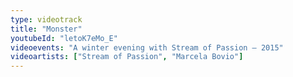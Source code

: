 ```yaml
---
type: videotrack
title: "Monster"
youtubeId: "letoK7eMo_E"
videoevents: "A winter evening with Stream of Passion — 2015"
videoartists: ["Stream of Passion", "Marcela Bovio"]
---
```


